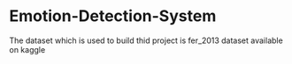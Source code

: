 # Emotion-Detection-System

The dataset which is used to build thid project is fer_2013 dataset available on kaggle
